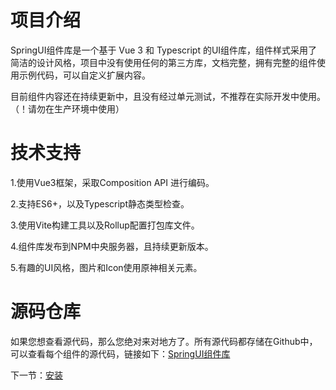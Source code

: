 # 项目介绍

SpringUI组件库是一个基于 Vue 3 和 Typescript 的UI组件库，组件样式采用了简洁的设计风格，项目中没有使用任何的第三方库，文档完整，拥有完整的组件使用示例代码，可以自定义扩展内容。

目前组件内容还在持续更新中，且没有经过单元测试，不推荐在实际开发中使用。（！请勿在生产环境中使用）

# 技术支持
1.使用Vue3框架，采取Composition API 进行编码。

2.支持ES6+，以及Typescript静态类型检查。

3.使用Vite构建工具以及Rollup配置打包库文件。

4.组件库发布到NPM中央服务器，且持续更新版本。

5.有趣的UI风格，图片和Icon使用原神相关元素。

# 源码仓库

如果您想查看源代码，那么您绝对来对地方了。所有源代码都存储在Github中，可以查看每个组件的源代码，链接如下：[SpringUI组件库](https://github.com/LiuYiBest/Spring)

下一节：[安装](#/doc/install)